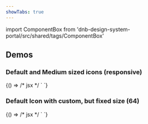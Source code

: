 ```yaml
---
showTabs: true
---
```


import ComponentBox from 'dnb-design-system-portal/src/shared/tags/ComponentBox'

## Demos

### Default and Medium sized icons (responsive)

<ComponentBox>
	{() => /* jsx */ `
<IconPrimary icon="question" title="Give icons a title" />
<IconPrimary
  icon="question_medium"
  title="Size defined in name"
  aria-hidden
/>
	`}
</ComponentBox>

### Default Icon with custom, but fixed size (64)

<ComponentBox>
	{() => /* jsx */ `
<IconPrimary
  icon="question"
  size="64"
  title="I'm not responsive!"
/>
	`}
</ComponentBox>
